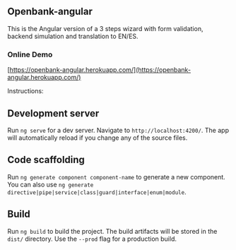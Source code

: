 ## Openbank-angular

This is the Angular version of a 3 steps wizard with form validation, backend simulation and translation to EN/ES.

### Online Demo

[https://openbank-angular.herokuapp.com/](https://openbank-angular.herokuapp.com/)

Instructions:

## Development server

Run `ng serve` for a dev server. Navigate to `http://localhost:4200/`. The app will automatically reload if you change any of the source files.

## Code scaffolding

Run `ng generate component component-name` to generate a new component. You can also use `ng generate directive|pipe|service|class|guard|interface|enum|module`.

## Build

Run `ng build` to build the project. The build artifacts will be stored in the `dist/` directory. Use the `--prod` flag for a production build.
